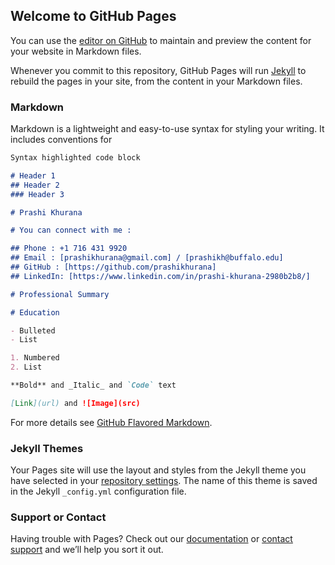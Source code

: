 ## Welcome to GitHub Pages

You can use the [editor on GitHub](https://github.com/prashikhurana/my_site/edit/gh-pages/index.md) to maintain and preview the content for your website in Markdown files.

Whenever you commit to this repository, GitHub Pages will run [Jekyll](https://jekyllrb.com/) to rebuild the pages in your site, from the content in your Markdown files.

### Markdown

Markdown is a lightweight and easy-to-use syntax for styling your writing. It includes conventions for

```markdown
Syntax highlighted code block

# Header 1
## Header 2
### Header 3

# Prashi Khurana 

# You can connect with me :

## Phone : +1 716 431 9920 
## Email : [prashikhurana@gmail.com] / [prashikh@buffalo.edu] 
## GitHub : [https://github.com/prashikhurana]
## LinkedIn: [https://www.linkedin.com/in/prashi-khurana-2980b2b8/]

# Professional Summary 

# Education

- Bulleted
- List

1. Numbered
2. List

**Bold** and _Italic_ and `Code` text

[Link](url) and ![Image](src)
```

For more details see [GitHub Flavored Markdown](https://guides.github.com/features/mastering-markdown/).

### Jekyll Themes

Your Pages site will use the layout and styles from the Jekyll theme you have selected in your [repository settings](https://github.com/prashikhurana/my_site/settings). The name of this theme is saved in the Jekyll `_config.yml` configuration file.

### Support or Contact

Having trouble with Pages? Check out our [documentation](https://docs.github.com/categories/github-pages-basics/) or [contact support](https://support.github.com/contact) and we’ll help you sort it out.
